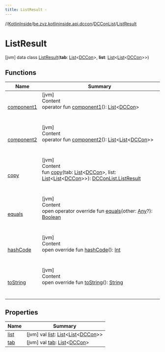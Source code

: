 ```yaml
---
title: ListResult -
---
```

//[KotlinInside](../../../index.md)/[be.zvz.kotlininside.api.dccon](../../index.md)/[DCConList](../index.md)/[ListResult](index.md)



# ListResult  
 [jvm] data class [ListResult](index.md)(**tab**: [List](https://kotlinlang.org/api/latest/jvm/stdlib/kotlin.collections/-list/index.html)<[DCCon](../../../be.zvz.kotlininside.api.type/-d-c-con/index.md)>, **list**: [List](https://kotlinlang.org/api/latest/jvm/stdlib/kotlin.collections/-list/index.html)<[List](https://kotlinlang.org/api/latest/jvm/stdlib/kotlin.collections/-list/index.html)<[DCCon](../../../be.zvz.kotlininside.api.type/-d-c-con/index.md)>>)   


## Functions  
  
|  Name|  Summary| 
|---|---|
| <a name="be.zvz.kotlininside.api.dccon/DCConList.ListResult/component1/#/PointingToDeclaration/"></a>[component1](component1.md)| <a name="be.zvz.kotlininside.api.dccon/DCConList.ListResult/component1/#/PointingToDeclaration/"></a>[jvm]  <br>Content  <br>operator fun [component1](component1.md)(): [List](https://kotlinlang.org/api/latest/jvm/stdlib/kotlin.collections/-list/index.html)<[DCCon](../../../be.zvz.kotlininside.api.type/-d-c-con/index.md)>  <br><br><br>
| <a name="be.zvz.kotlininside.api.dccon/DCConList.ListResult/component2/#/PointingToDeclaration/"></a>[component2](component2.md)| <a name="be.zvz.kotlininside.api.dccon/DCConList.ListResult/component2/#/PointingToDeclaration/"></a>[jvm]  <br>Content  <br>operator fun [component2](component2.md)(): [List](https://kotlinlang.org/api/latest/jvm/stdlib/kotlin.collections/-list/index.html)<[List](https://kotlinlang.org/api/latest/jvm/stdlib/kotlin.collections/-list/index.html)<[DCCon](../../../be.zvz.kotlininside.api.type/-d-c-con/index.md)>>  <br><br><br>
| <a name="be.zvz.kotlininside.api.dccon/DCConList.ListResult/copy/#kotlin.collections.List[be.zvz.kotlininside.api.type.DCCon]#kotlin.collections.List[kotlin.collections.List[be.zvz.kotlininside.api.type.DCCon]]/PointingToDeclaration/"></a>[copy](copy.md)| <a name="be.zvz.kotlininside.api.dccon/DCConList.ListResult/copy/#kotlin.collections.List[be.zvz.kotlininside.api.type.DCCon]#kotlin.collections.List[kotlin.collections.List[be.zvz.kotlininside.api.type.DCCon]]/PointingToDeclaration/"></a>[jvm]  <br>Content  <br>fun [copy](copy.md)(tab: [List](https://kotlinlang.org/api/latest/jvm/stdlib/kotlin.collections/-list/index.html)<[DCCon](../../../be.zvz.kotlininside.api.type/-d-c-con/index.md)>, list: [List](https://kotlinlang.org/api/latest/jvm/stdlib/kotlin.collections/-list/index.html)<[List](https://kotlinlang.org/api/latest/jvm/stdlib/kotlin.collections/-list/index.html)<[DCCon](../../../be.zvz.kotlininside.api.type/-d-c-con/index.md)>>): [DCConList.ListResult](index.md)  <br><br><br>
| <a name="kotlin/Any/equals/#kotlin.Any?/PointingToDeclaration/"></a>[equals](../../../be.zvz.kotlininside.utils/-string-util/-companion/index.md#%5Bkotlin%2FAny%2Fequals%2F%23kotlin.Any%3F%2FPointingToDeclaration%2F%5D%2FFunctions%2F578868537)| <a name="kotlin/Any/equals/#kotlin.Any?/PointingToDeclaration/"></a>[jvm]  <br>Content  <br>open operator override fun [equals](../../../be.zvz.kotlininside.utils/-string-util/-companion/index.md#%5Bkotlin%2FAny%2Fequals%2F%23kotlin.Any%3F%2FPointingToDeclaration%2F%5D%2FFunctions%2F578868537)(other: [Any](https://kotlinlang.org/api/latest/jvm/stdlib/kotlin/-any/index.html)?): [Boolean](https://kotlinlang.org/api/latest/jvm/stdlib/kotlin/-boolean/index.html)  <br><br><br>
| <a name="kotlin/Any/hashCode/#/PointingToDeclaration/"></a>[hashCode](../../../be.zvz.kotlininside.utils/-string-util/-companion/index.md#%5Bkotlin%2FAny%2FhashCode%2F%23%2FPointingToDeclaration%2F%5D%2FFunctions%2F578868537)| <a name="kotlin/Any/hashCode/#/PointingToDeclaration/"></a>[jvm]  <br>Content  <br>open override fun [hashCode](../../../be.zvz.kotlininside.utils/-string-util/-companion/index.md#%5Bkotlin%2FAny%2FhashCode%2F%23%2FPointingToDeclaration%2F%5D%2FFunctions%2F578868537)(): [Int](https://kotlinlang.org/api/latest/jvm/stdlib/kotlin/-int/index.html)  <br><br><br>
| <a name="kotlin/Any/toString/#/PointingToDeclaration/"></a>[toString](../../../be.zvz.kotlininside.utils/-string-util/-companion/index.md#%5Bkotlin%2FAny%2FtoString%2F%23%2FPointingToDeclaration%2F%5D%2FFunctions%2F578868537)| <a name="kotlin/Any/toString/#/PointingToDeclaration/"></a>[jvm]  <br>Content  <br>open override fun [toString](../../../be.zvz.kotlininside.utils/-string-util/-companion/index.md#%5Bkotlin%2FAny%2FtoString%2F%23%2FPointingToDeclaration%2F%5D%2FFunctions%2F578868537)(): [String](https://kotlinlang.org/api/latest/jvm/stdlib/kotlin/-string/index.html)  <br><br><br>


## Properties  
  
|  Name|  Summary| 
|---|---|
| <a name="be.zvz.kotlininside.api.dccon/DCConList.ListResult/list/#/PointingToDeclaration/"></a>[list](list.md)| <a name="be.zvz.kotlininside.api.dccon/DCConList.ListResult/list/#/PointingToDeclaration/"></a> [jvm] val [list](list.md): [List](https://kotlinlang.org/api/latest/jvm/stdlib/kotlin.collections/-list/index.html)<[List](https://kotlinlang.org/api/latest/jvm/stdlib/kotlin.collections/-list/index.html)<[DCCon](../../../be.zvz.kotlininside.api.type/-d-c-con/index.md)>>   <br>
| <a name="be.zvz.kotlininside.api.dccon/DCConList.ListResult/tab/#/PointingToDeclaration/"></a>[tab](tab.md)| <a name="be.zvz.kotlininside.api.dccon/DCConList.ListResult/tab/#/PointingToDeclaration/"></a> [jvm] val [tab](tab.md): [List](https://kotlinlang.org/api/latest/jvm/stdlib/kotlin.collections/-list/index.html)<[DCCon](../../../be.zvz.kotlininside.api.type/-d-c-con/index.md)>   <br>

